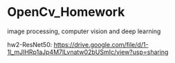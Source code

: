 # OpenCv_Homework
image processing, computer vision and deep learning

hw2-ResNet50: https://drive.google.com/file/d/1-1l_mJIHRp1aJp4M7lLvnatw02bUSmIc/view?usp=sharing
